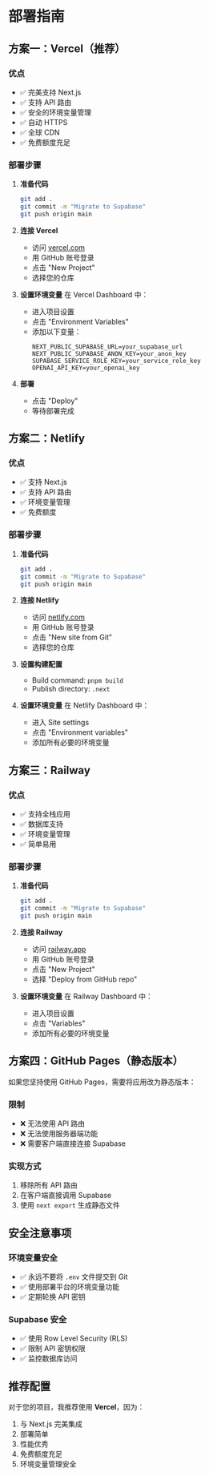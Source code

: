# 部署指南

## 方案一：Vercel（推荐）

### 优点
- ✅ 完美支持 Next.js
- ✅ 支持 API 路由
- ✅ 安全的环境变量管理
- ✅ 自动 HTTPS
- ✅ 全球 CDN
- ✅ 免费额度充足

### 部署步骤

1. **准备代码**
   ```bash
   git add .
   git commit -m "Migrate to Supabase"
   git push origin main
   ```

2. **连接 Vercel**
   - 访问 [vercel.com](https://vercel.com)
   - 用 GitHub 账号登录
   - 点击 "New Project"
   - 选择您的仓库

3. **设置环境变量**
   在 Vercel Dashboard 中：
   - 进入项目设置
   - 点击 "Environment Variables"
   - 添加以下变量：
     ```
     NEXT_PUBLIC_SUPABASE_URL=your_supabase_url
     NEXT_PUBLIC_SUPABASE_ANON_KEY=your_anon_key
     SUPABASE_SERVICE_ROLE_KEY=your_service_role_key
     OPENAI_API_KEY=your_openai_key
     ```

4. **部署**
   - 点击 "Deploy"
   - 等待部署完成

## 方案二：Netlify

### 优点
- ✅ 支持 Next.js
- ✅ 支持 API 路由
- ✅ 环境变量管理
- ✅ 免费额度

### 部署步骤

1. **准备代码**
   ```bash
   git add .
   git commit -m "Migrate to Supabase"
   git push origin main
   ```

2. **连接 Netlify**
   - 访问 [netlify.com](https://netlify.com)
   - 用 GitHub 账号登录
   - 点击 "New site from Git"
   - 选择您的仓库

3. **设置构建配置**
   - Build command: `pnpm build`
   - Publish directory: `.next`

4. **设置环境变量**
   在 Netlify Dashboard 中：
   - 进入 Site settings
   - 点击 "Environment variables"
   - 添加所有必要的环境变量

## 方案三：Railway

### 优点
- ✅ 支持全栈应用
- ✅ 数据库支持
- ✅ 环境变量管理
- ✅ 简单易用

### 部署步骤

1. **准备代码**
   ```bash
   git add .
   git commit -m "Migrate to Supabase"
   git push origin main
   ```

2. **连接 Railway**
   - 访问 [railway.app](https://railway.app)
   - 用 GitHub 账号登录
   - 点击 "New Project"
   - 选择 "Deploy from GitHub repo"

3. **设置环境变量**
   在 Railway Dashboard 中：
   - 进入项目设置
   - 点击 "Variables"
   - 添加所有必要的环境变量

## 方案四：GitHub Pages（静态版本）

如果您坚持使用 GitHub Pages，需要将应用改为静态版本：

### 限制
- ❌ 无法使用 API 路由
- ❌ 无法使用服务器端功能
- ❌ 需要客户端直接连接 Supabase

### 实现方式
1. 移除所有 API 路由
2. 在客户端直接调用 Supabase
3. 使用 `next export` 生成静态文件

## 安全注意事项

### 环境变量安全
- ✅ 永远不要将 `.env` 文件提交到 Git
- ✅ 使用部署平台的环境变量功能
- ✅ 定期轮换 API 密钥

### Supabase 安全
- ✅ 使用 Row Level Security (RLS)
- ✅ 限制 API 密钥权限
- ✅ 监控数据库访问

## 推荐配置

对于您的项目，我推荐使用 **Vercel**，因为：
1. 与 Next.js 完美集成
2. 部署简单
3. 性能优秀
4. 免费额度充足
5. 环境变量管理安全
